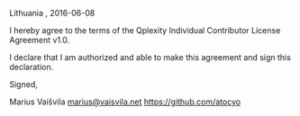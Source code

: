 Lithuania , 2016-06-08

I hereby agree to the terms of the Qplexity Individual Contributor License
Agreement v1.0.

I declare that I am authorized and able to make this agreement and sign this
declaration.

Signed,

Marius Vaišvila marius@vaisvila.net https://github.com/atocyo
